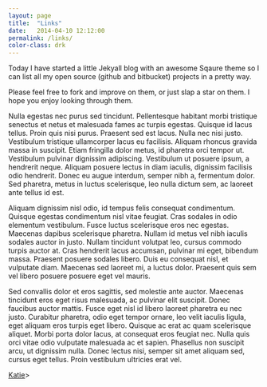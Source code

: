 ```yaml
---
layout: page
title:  "Links"
date:   2014-04-10 12:12:00
permalink: /links/
color-class: drk
---
```


Today I have started a little Jekyall blog with an awesome Sqaure theme so I can list all my open source (github and bitbucket) projects in a pretty way. 

Please feel free to fork and improve on them, or just slap a star on them. I hope you enjoy looking through them. 

Nulla egestas nec purus sed tincidunt. Pellentesque habitant morbi tristique senectus et netus et malesuada fames ac turpis egestas. Quisque id lacus tellus. Proin quis nisi purus. Praesent sed est lacus. Nulla nec nisi justo. Vestibulum tristique ullamcorper lacus eu facilisis. Aliquam rhoncus gravida massa in suscipit. Etiam fringilla dolor metus, id pharetra orci tempor ut. Vestibulum pulvinar dignissim adipiscing. Vestibulum ut posuere ipsum, a hendrerit neque. Aliquam posuere lectus in diam iaculis, dignissim facilisis odio hendrerit. Donec eu augue interdum, semper nibh a, fermentum dolor. Sed pharetra, metus in luctus scelerisque, leo nulla dictum sem, ac laoreet ante tellus id est.

Aliquam dignissim nisl odio, id tempus felis consequat condimentum. Quisque egestas condimentum nisl vitae feugiat. Cras sodales in odio elementum vestibulum. Fusce luctus scelerisque eros nec egestas. Maecenas dapibus scelerisque pharetra. Nullam id metus vel nibh iaculis sodales auctor in justo. Nullam tincidunt volutpat leo, cursus commodo turpis auctor at. Cras hendrerit lacus accumsan, pulvinar mi eget, bibendum massa. Praesent posuere sodales libero. Duis eu consequat nisl, et vulputate diam. Maecenas sed laoreet mi, a luctus dolor. Praesent quis sem vel libero posuere posuere eget vel mauris.

Sed convallis dolor et eros sagittis, sed molestie ante auctor. Maecenas tincidunt eros eget risus malesuada, ac pulvinar elit suscipit. Donec faucibus auctor mattis. Fusce eget nisl id libero laoreet pharetra eu nec justo. Curabitur pharetra, odio eget tempor ornare, leo velit iaculis ligula, eget aliquam eros turpis eget libero. Quisque ac erat ac quam scelerisque aliquet. Morbi porta dolor lacus, at consequat eros feugiat nec. Nulla quis orci vitae odio vulputate malesuada ac et sapien. Phasellus non suscipit arcu, ut dignissim nulla. Donec lectus nisi, semper sit amet aliquam sed, cursus eget tellus. Proin vestibulum ultricies erat vel.

[Katie](http://katieball.me)>
